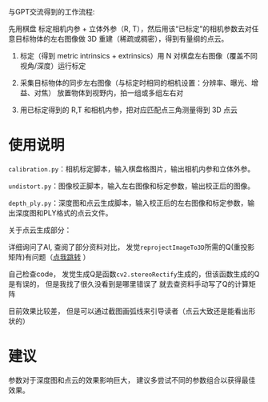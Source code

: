 与GPT交流得到的工作流程:

先用棋盘 标定相机内参 + 立体外参（R, T），然后用该“已标定”的相机参数去对任意目标物体的左右图像做 3D 重建（稀疏或稠密），得到有量纲的点云。

1. 标定（得到 metric intrinsics + extrinsics）用 N 对棋盘左右图像（覆盖不同视角/深度）运行标定

2. 采集目标物体的同步左右图像（与标定时相同的相机设置：分辨率、曝光、增益、对焦）
放置物体到视野内，拍一组或多组左右对

3. 用已标定得到的 R,T 和相机内参，把对应匹配点三角测量得到 3D 点云

# 使用说明

`calibration.py`：相机标定脚本，输入棋盘格图片，输出相机内参和立体外参。

`undistort.py`：图像校正脚本，输入左右图像和标定参数，输出校正后的图像。

`depth_ply.py`：深度图和点云生成脚本，输入校正后的左右图像和标定参数，输出深度图和PLY格式的点云文件。

关于点云生成部分：

详细询问了AI, 查阅了部分资料对比，  发觉`reprojectImageTo3D`所需的Q(重投影矩阵)有问题（[点我跳转](https://forum.opencv.org/t/erroneous-point-cloud-generated-by-cv2-reprojectimageto3d/3706/4) ）

自己检查code， 发觉生成Q是函数`cv2.stereoRectify`生成的，但该函数生成的Q是有误的， 但是我找了很久没看到是哪里错误了 就去查资料手动写了Q的计算矩阵

目前效果比较差， 但是可以通过截图画弧线来引导读者（点云大致还是能看出形状的）

# 建议

参数对于深度图和点云的效果影响巨大， 建议多尝试不同的参数组合以获得最佳效果。
